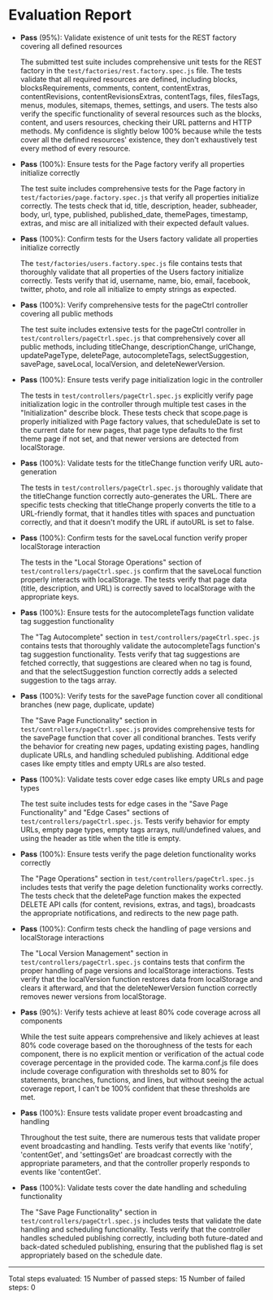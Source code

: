 # Evaluation Report

- **Pass** (95%): Validate existence of unit tests for the REST factory covering all defined resources

    The submitted test suite includes comprehensive unit tests for the REST factory in the `test/factories/rest.factory.spec.js` file. The tests validate that all required resources are defined, including blocks, blocksRequirements, comments, content, contentExtras, contentRevisions, contentRevisionsExtras, contentTags, files, filesTags, menus, modules, sitemaps, themes, settings, and users. The tests also verify the specific functionality of several resources such as the blocks, content, and users resources, checking their URL patterns and HTTP methods. My confidence is slightly below 100% because while the tests cover all the defined resources' existence, they don't exhaustively test every method of every resource.

- **Pass** (100%): Ensure tests for the Page factory verify all properties initialize correctly

    The test suite includes comprehensive tests for the Page factory in `test/factories/page.factory.spec.js` that verify all properties initialize correctly. The tests check that id, title, description, header, subheader, body, url, type, published, published_date, themePages, timestamp, extras, and misc are all initialized with their expected default values.

- **Pass** (100%): Confirm tests for the Users factory validate all properties initialize correctly

    The `test/factories/users.factory.spec.js` file contains tests that thoroughly validate that all properties of the Users factory initialize correctly. Tests verify that id, username, name, bio, email, facebook, twitter, photo, and role all initialize to empty strings as expected.

- **Pass** (100%): Verify comprehensive tests for the pageCtrl controller covering all public methods

    The test suite includes extensive tests for the pageCtrl controller in `test/controllers/pageCtrl.spec.js` that comprehensively cover all public methods, including titleChange, descriptionChange, urlChange, updatePageType, deletePage, autocompleteTags, selectSuggestion, savePage, saveLocal, localVersion, and deleteNewerVersion.

- **Pass** (100%): Ensure tests verify page initialization logic in the controller

    The tests in `test/controllers/pageCtrl.spec.js` explicitly verify page initialization logic in the controller through multiple test cases in the "Initialization" describe block. These tests check that scope.page is properly initialized with Page factory values, that scheduleDate is set to the current date for new pages, that page type defaults to the first theme page if not set, and that newer versions are detected from localStorage.

- **Pass** (100%): Validate tests for the titleChange function verify URL auto-generation

    The tests in `test/controllers/pageCtrl.spec.js` thoroughly validate that the titleChange function correctly auto-generates the URL. There are specific tests checking that titleChange properly converts the title to a URL-friendly format, that it handles titles with spaces and punctuation correctly, and that it doesn't modify the URL if autoURL is set to false.

- **Pass** (100%): Confirm tests for the saveLocal function verify proper localStorage interaction

    The tests in the "Local Storage Operations" section of `test/controllers/pageCtrl.spec.js` confirm that the saveLocal function properly interacts with localStorage. The tests verify that page data (title, description, and URL) is correctly saved to localStorage with the appropriate keys.

- **Pass** (100%): Ensure tests for the autocompleteTags function validate tag suggestion functionality

    The "Tag Autocomplete" section in `test/controllers/pageCtrl.spec.js` contains tests that thoroughly validate the autocompleteTags function's tag suggestion functionality. Tests verify that tag suggestions are fetched correctly, that suggestions are cleared when no tag is found, and that the selectSuggestion function correctly adds a selected suggestion to the tags array.

- **Pass** (100%): Verify tests for the savePage function cover all conditional branches (new page, duplicate, update)

    The "Save Page Functionality" section in `test/controllers/pageCtrl.spec.js` provides comprehensive tests for the savePage function that cover all conditional branches. Tests verify the behavior for creating new pages, updating existing pages, handling duplicate URLs, and handling scheduled publishing. Additional edge cases like empty titles and empty URLs are also tested.

- **Pass** (100%): Validate tests cover edge cases like empty URLs and page types

    The test suite includes tests for edge cases in the "Save Page Functionality" and "Edge Cases" sections of `test/controllers/pageCtrl.spec.js`. Tests verify behavior for empty URLs, empty page types, empty tags arrays, null/undefined values, and using the header as title when the title is empty.

- **Pass** (100%): Ensure tests verify the page deletion functionality works correctly

    The "Page Operations" section in `test/controllers/pageCtrl.spec.js` includes tests that verify the page deletion functionality works correctly. The tests check that the deletePage function makes the expected DELETE API calls (for content, revisions, extras, and tags), broadcasts the appropriate notifications, and redirects to the new page path.

- **Pass** (100%): Confirm tests check the handling of page versions and localStorage interactions

    The "Local Version Management" section in `test/controllers/pageCtrl.spec.js` contains tests that confirm the proper handling of page versions and localStorage interactions. Tests verify that the localVersion function restores data from localStorage and clears it afterward, and that the deleteNewerVersion function correctly removes newer versions from localStorage.

- **Pass** (90%): Verify tests achieve at least 80% code coverage across all components

    While the test suite appears comprehensive and likely achieves at least 80% code coverage based on the thoroughness of the tests for each component, there is no explicit mention or verification of the actual code coverage percentage in the provided code. The karma.conf.js file does include coverage configuration with thresholds set to 80% for statements, branches, functions, and lines, but without seeing the actual coverage report, I can't be 100% confident that these thresholds are met.

- **Pass** (100%): Ensure tests validate proper event broadcasting and handling

    Throughout the test suite, there are numerous tests that validate proper event broadcasting and handling. Tests verify that events like 'notify', 'contentGet', and 'settingsGet' are broadcast correctly with the appropriate parameters, and that the controller properly responds to events like 'contentGet'.

- **Pass** (100%): Validate tests cover the date handling and scheduling functionality

    The "Save Page Functionality" section in `test/controllers/pageCtrl.spec.js` includes tests that validate the date handling and scheduling functionality. Tests verify that the controller handles scheduled publishing correctly, including both future-dated and back-dated scheduled publishing, ensuring that the published flag is set appropriately based on the schedule date.

---

Total steps evaluated: 15
Number of passed steps: 15
Number of failed steps: 0